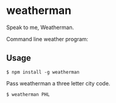 weatherman
==========

Speak to me, Weatherman.

Command line weather program:

## Usage

```
$ npm install -g weatherman
```

Pass weatherman a three letter city code.

```
$ weatherman PHL
```
